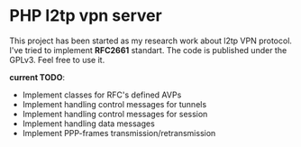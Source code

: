 PHP l2tp vpn server
=========

This project has been started as my research work about l2tp VPN protocol. I've tried to implement **RFC2661** standart. The code is published under the GPLv3. Feel free to use it.

**current TODO**:

- Implement classes for RFC's defined AVPs
- Implement handling control messages for tunnels
- Implement handling control messages for session
- Implement handling data messages
- Implement PPP-frames transmission/retransmission
